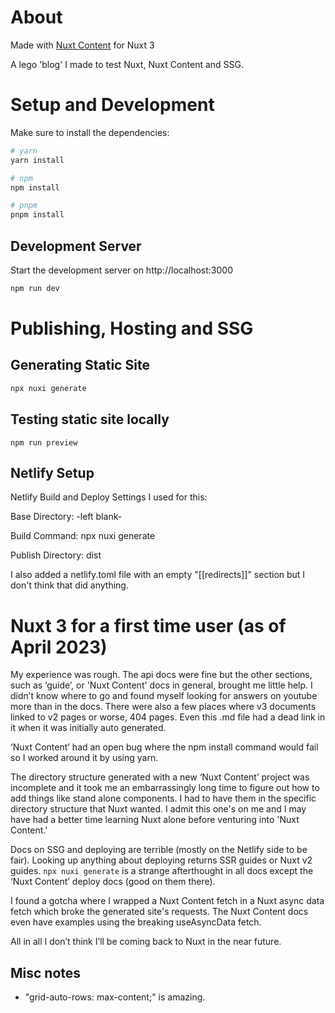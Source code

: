 # About
Made with [Nuxt Content](https://content-v2.nuxtjs.org/) for Nuxt 3

A lego 'blog' I made to test Nuxt, Nuxt Content and SSG.

# Setup and Development
Make sure to install the dependencies:
```bash
# yarn
yarn install

# npm
npm install

# pnpm
pnpm install
```

## Development Server
Start the development server on http://localhost:3000
```bash
npm run dev
```

# Publishing, Hosting and SSG

## Generating Static Site
```bash
npx nuxi generate
```
## Testing static site locally
```basj
npm run preview
```

## Netlify Setup
Netlify Build and Deploy Settings I used for this:

Base Directory: -left blank-

Build Command: npx nuxi generate

Publish Directory: dist

I also added a netlify.toml file with an empty "\[\[redirects\]\]" section but I don't think that did anything.

# Nuxt 3 for a first time user (as of April 2023)
My experience was rough.
The api docs were fine but the other sections, such as ‘guide’, or 'Nuxt Content' docs in general, brought me little help.
I didn’t know where to go and found myself looking for answers on youtube more than in the docs.
There were also a few places where v3 documents linked to v2 pages or worse, 404 pages.
Even this .md file had a dead link in it when it was initially auto generated.

‘Nuxt Content’ had an open bug where the npm install command would fail so I worked around it by using yarn.

The directory structure generated with a new ‘Nuxt Content’ project was incomplete
and it took me an embarrassingly long time to figure out how to add things like stand alone components.
I had to have them in the specific directory structure that Nuxt wanted.
I admit this one's on me and I may have had a better time learning Nuxt alone before venturing into 'Nuxt Content.'

Docs on SSG and deploying are terrible (mostly on the Netlify side to be fair). Looking up anything about deploying returns SSR guides or Nuxt v2 guides.
```npx nuxi generate``` is a strange afterthought in all docs except the ‘Nuxt Content’ deploy docs (good on them there).

I found a gotcha where I wrapped a Nuxt Content fetch in a Nuxt async data fetch which broke the generated site's requests.
The Nuxt Content docs even have examples using the breaking useAsyncData fetch.

All in all I don’t think I’ll be coming back to Nuxt in the near future.

## Misc notes
* "grid-auto-rows: max-content;" is amazing.
